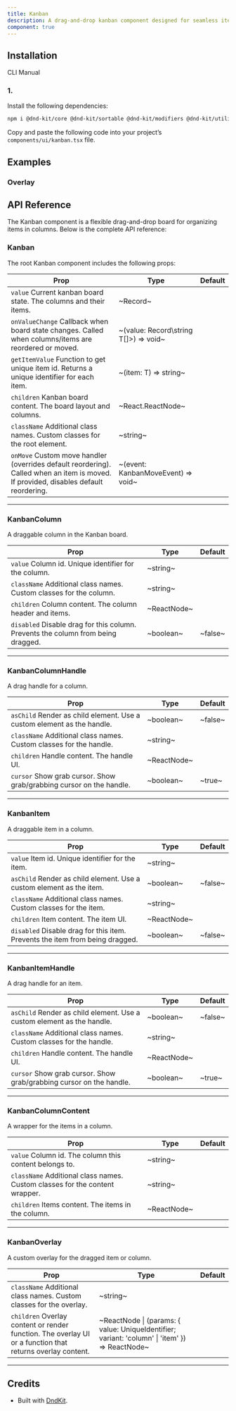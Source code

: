 ```yaml
---
title: Kanban
description: A drag-and-drop kanban component designed for seamless item organization across customizable columns.
component: true
---
```


## Installation

  CLI
  Manual

### 1. 
Install the following dependencies:

```bash
npm i @dnd-kit/core @dnd-kit/sortable @dnd-kit/modifiers @dnd-kit/utilities
```

Copy and paste the following code into your project’s `components/ui/kanban.tsx` file.

## Examples

### Overlay

## API Reference

The Kanban component is a flexible drag-and-drop board for organizing items in columns. Below is the complete API reference:

### Kanban

The root Kanban component includes the following props:

| **Prop**                                                                                                                                                        | **Type**                              | **Default** |
| --------------------------------------------------------------------------------------------------------------------------------------------------------------- | ------------------------------------- | ----------- |
| `value` Current kanban board state. The columns and their items.                                                                     | ~Record\~                 |        |
| `onValueChange` Callback when board state changes. Called when columns/items are reordered or moved.                                 | ~(value: Record\string T[]>) => void~ |        |
| `getItemValue` Function to get unique item id. Returns a unique identifier for each item.                                            | ~(item: T) => string~                 |        |
| `children` Kanban board content. The board layout and columns.                                                                       | ~React.ReactNode~                     |        |
| `className` Additional class names. Custom classes for the root element.                                                             | ~string~                              |        |
| `onMove` Custom move handler (overrides default reordering). Called when an item is moved. If provided, disables default reordering. | ~(event: KanbanMoveEvent) => void~    |        |

---

### KanbanColumn

A draggable column in the Kanban board.

| **Prop**                                                                                                    | **Type**    | **Default** |
| ----------------------------------------------------------------------------------------------------------- | ----------- | ----------- |
| `value` Column id. Unique identifier for the column.                             | ~string~    |        |
| `className` Additional class names. Custom classes for the column.               | ~string~    |        |
| `children` Column content. The column header and items.                          | ~ReactNode~ |        |
| `disabled` Disable drag for this column. Prevents the column from being dragged. | ~boolean~   | ~false~     |

---

### KanbanColumnHandle

A drag handle for a column.

| **Prop**                                                                                          | **Type**    | **Default** |
| ------------------------------------------------------------------------------------------------- | ----------- | ----------- |
| `asChild` Render as child element. Use a custom element as the handle. | ~boolean~   | ~false~     |
| `className` Additional class names. Custom classes for the handle.     | ~string~    |        |
| `children` Handle content. The handle UI.                              | ~ReactNode~ |        |
| `cursor` Show grab cursor. Show grab/grabbing cursor on the handle.    | ~boolean~   | ~true~      |

---

### KanbanItem

A draggable item in a column.

| **Prop**                                                                                                | **Type**    | **Default** |
| ------------------------------------------------------------------------------------------------------- | ----------- | ----------- |
| `value` Item id. Unique identifier for the item.                             | ~string~    |        |
| `asChild` Render as child element. Use a custom element as the item.         | ~boolean~   | ~false~     |
| `className` Additional class names. Custom classes for the item.             | ~string~    |        |
| `children` Item content. The item UI.                                        | ~ReactNode~ |        |
| `disabled` Disable drag for this item. Prevents the item from being dragged. | ~boolean~   | ~false~     |

---

### KanbanItemHandle

A drag handle for an item.

| **Prop**                                                                                          | **Type**    | **Default** |
| ------------------------------------------------------------------------------------------------- | ----------- | ----------- |
| `asChild` Render as child element. Use a custom element as the handle. | ~boolean~   | ~false~     |
| `className` Additional class names. Custom classes for the handle.     | ~string~    |        |
| `children` Handle content. The handle UI.                              | ~ReactNode~ |        |
| `cursor` Show grab cursor. Show grab/grabbing cursor on the handle.    | ~boolean~   | ~true~      |

---

### KanbanColumnContent

A wrapper for the items in a column.

| **Prop**                                                                                               | **Type**    | **Default** |
| ------------------------------------------------------------------------------------------------------ | ----------- | ----------- |
| `value` Column id. The column this content belongs to.                      | ~string~    |        |
| `className` Additional class names. Custom classes for the content wrapper. | ~string~    |        |
| `children` Items content. The items in the column.                          | ~ReactNode~ |        |

---

### KanbanOverlay

A custom overlay for the dragged item or column.

| **Prop**                                                                                                                             | **Type**                                                                                        | **Default** |
| ------------------------------------------------------------------------------------------------------------------------------------ | ----------------------------------------------------------------------------------------------- | ----------- |
| `className` Additional class names. Custom classes for the overlay.                                       | ~string~                                                                                        |        |
| `children` Overlay content or render function. The overlay UI or a function that returns overlay content. | ~ReactNode \| (params: \{ value: UniqueIdentifier; variant: 'column' \| 'item' }) => ReactNode~ |        |

---

## Credits

- Built with [DndKit](https://dndkit.com/).
